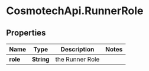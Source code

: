 # CosmotechApi.RunnerRole

## Properties

Name | Type | Description | Notes
------------ | ------------- | ------------- | -------------
**role** | **String** | the Runner Role | 


